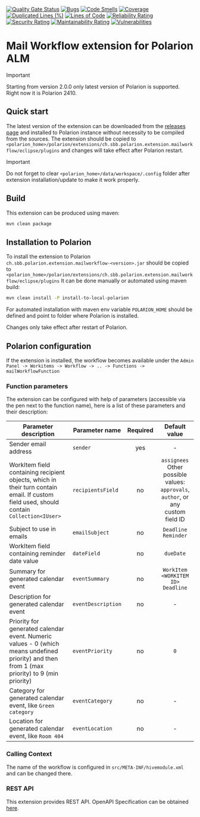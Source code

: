 [![Quality Gate Status](https://sonarcloud.io/api/project_badges/measure?project=SchweizerischeBundesbahnen_ch.sbb.polarion.extension.mailworkflow&metric=alert_status)](https://sonarcloud.io/summary/new_code?id=SchweizerischeBundesbahnen_ch.sbb.polarion.extension.mailworkflow)
[![Bugs](https://sonarcloud.io/api/project_badges/measure?project=SchweizerischeBundesbahnen_ch.sbb.polarion.extension.mailworkflow&metric=bugs)](https://sonarcloud.io/summary/new_code?id=SchweizerischeBundesbahnen_ch.sbb.polarion.extension.mailworkflow)
[![Code Smells](https://sonarcloud.io/api/project_badges/measure?project=SchweizerischeBundesbahnen_ch.sbb.polarion.extension.mailworkflow&metric=code_smells)](https://sonarcloud.io/summary/new_code?id=SchweizerischeBundesbahnen_ch.sbb.polarion.extension.mailworkflow)
[![Coverage](https://sonarcloud.io/api/project_badges/measure?project=SchweizerischeBundesbahnen_ch.sbb.polarion.extension.mailworkflow&metric=coverage)](https://sonarcloud.io/summary/new_code?id=SchweizerischeBundesbahnen_ch.sbb.polarion.extension.mailworkflow)
[![Duplicated Lines (%)](https://sonarcloud.io/api/project_badges/measure?project=SchweizerischeBundesbahnen_ch.sbb.polarion.extension.mailworkflow&metric=duplicated_lines_density)](https://sonarcloud.io/summary/new_code?id=SchweizerischeBundesbahnen_ch.sbb.polarion.extension.mailworkflow)
[![Lines of Code](https://sonarcloud.io/api/project_badges/measure?project=SchweizerischeBundesbahnen_ch.sbb.polarion.extension.mailworkflow&metric=ncloc)](https://sonarcloud.io/summary/new_code?id=SchweizerischeBundesbahnen_ch.sbb.polarion.extension.mailworkflow)
[![Reliability Rating](https://sonarcloud.io/api/project_badges/measure?project=SchweizerischeBundesbahnen_ch.sbb.polarion.extension.mailworkflow&metric=reliability_rating)](https://sonarcloud.io/summary/new_code?id=SchweizerischeBundesbahnen_ch.sbb.polarion.extension.mailworkflow)
[![Security Rating](https://sonarcloud.io/api/project_badges/measure?project=SchweizerischeBundesbahnen_ch.sbb.polarion.extension.mailworkflow&metric=security_rating)](https://sonarcloud.io/summary/new_code?id=SchweizerischeBundesbahnen_ch.sbb.polarion.extension.mailworkflow)
[![Maintainability Rating](https://sonarcloud.io/api/project_badges/measure?project=SchweizerischeBundesbahnen_ch.sbb.polarion.extension.mailworkflow&metric=sqale_rating)](https://sonarcloud.io/summary/new_code?id=SchweizerischeBundesbahnen_ch.sbb.polarion.extension.mailworkflow)
[![Vulnerabilities](https://sonarcloud.io/api/project_badges/measure?project=SchweizerischeBundesbahnen_ch.sbb.polarion.extension.mailworkflow&metric=vulnerabilities)](https://sonarcloud.io/summary/new_code?id=SchweizerischeBundesbahnen_ch.sbb.polarion.extension.mailworkflow)

# Mail Workflow extension for Polarion ALM

> [!IMPORTANT]
> Starting from version 2.0.0 only latest version of Polarion is supported.
> Right now it is Polarion 2410.

## Quick start

The latest version of the extension can be downloaded from the [releases page](../../releases/latest) and installed to Polarion instance without necessity to be compiled from the sources.
The extension should be copied to `<polarion_home>/polarion/extensions/ch.sbb.polarion.extension.mailworkflow/eclipse/plugins` and changes will take effect after Polarion restart.
> [!IMPORTANT]
> Do not forget to clear `<polarion_home>/data/workspace/.config` folder after extension installation/update to make it work properly.

## Build

This extension can be produced using maven:

```bash
mvn clean package
```

## Installation to Polarion

To install the extension to Polarion `ch.sbb.polarion.extension.mailworkflow-<version>.jar`
should be copied to `<polarion_home>/polarion/extensions/ch.sbb.polarion.extension.mailworkflow/eclipse/plugins`
It can be done manually or automated using maven build:

```bash
mvn clean install -P install-to-local-polarion
```

For automated installation with maven env variable `POLARION_HOME` should be defined and point to folder where Polarion is installed.

Changes only take effect after restart of Polarion.

## Polarion configuration

If the extension is installed, the workflow becomes available under the `Admin Panel -> Workitems -> Workflow -> .. -> Functions -> mailWorkflowFunction`

### Function parameters
The extension can be configured with help of parameters (accessible via the pen next to the function name), here is a list of these parameters and their description:

| Parameter description                                                                                                                         | Parameter name     | Required |                                    Default value                                     |
|-----------------------------------------------------------------------------------------------------------------------------------------------|--------------------|:--------:|:------------------------------------------------------------------------------------:|
| Sender email address                                                                                                                          | `sender`           |   yes    |                                          -                                           |
| WorkItem field containing recipient objects, which in their turn contain email. If custom field used, should contain `Collection<IUser>`      | `recipientsField`  |    no    | `assignees`<br/>Other possible values: `approvals`, `author`, or any custom field ID |
| Subject to use in emails                                                                                                                      | `emailSubject`     |    no    |                                 `Deadline Reminder`                                  |
| WorkItem field containing reminder date value                                                                                                 | `dateField`        |    no    |                                      `dueDate`                                       |
| Summary for generated calendar event                                                                                                          | `eventSummary`        |    no    |                          `WorkItem <WORKITEM ID> Deadline`                           |
| Description for generated calendar event                                                                                                      | `eventDescription`           |    no    |                                          -                                           |
| Priority for generated calendar event. Numeric values - 0 (which means undefined priority) and then from 1 (max priority) to 9 (min priority) | `eventPriority`           |    no    |                                         `0`                                          |
| Category for generated calendar event, like `Green category`                                                                                  | `eventCategory`           |    no    |                                          -                                           |
| Location for generated calendar event, like `Room 404`                                                                                        | `eventLocation`           |    no    |                                          -                                           |

### Calling Context

The name of the workflow is configured in `src/META-INF/hivemodule.xml` and can be changed there.

### REST API

This extension provides REST API. OpenAPI Specification can be obtained [here](docs/openapi.json).
